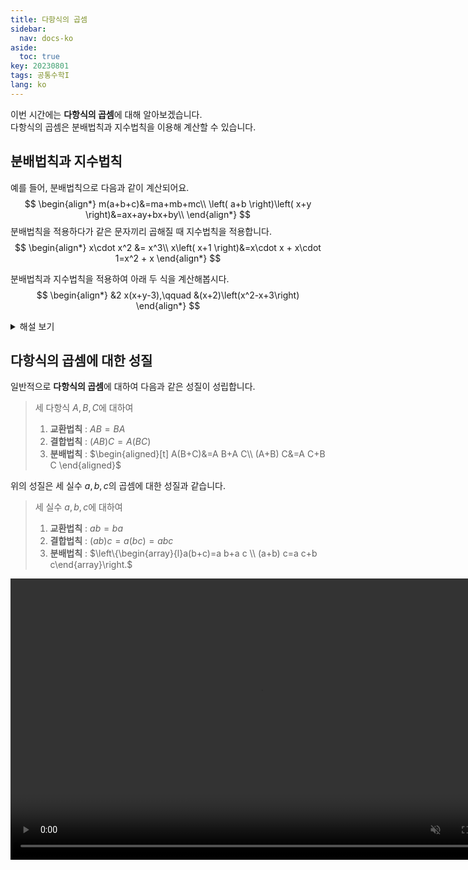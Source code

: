 ```yaml
---
title: 다항식의 곱셈
sidebar:
  nav: docs-ko
aside:
  toc: true
key: 20230801
tags: 공통수학I
lang: ko
---
```

이번 시간에는 **다항식의 곱셈**에 대해 알아보겠습니다.   
다항식의 곱셈은 분배법칙과 지수법칙을 이용해 계산할 수 있습니다.

## 분배법칙과 지수법칙

예를 들어, 분배법칙으로 다음과 같이 계산되어요.
$$
\begin{align*}
m(a+b+c)&=ma+mb+mc\\
\left( a+b \right)\left( x+y \right)&=ax+ay+bx+by\\
\end{align*}
$$
분배법칙을 적용하다가 같은 문자끼리 곱해질 때
지수법칙을 적용합니다.
$$
\begin{align*}
x\cdot x^2 &= x^3\\
x\left( x+1 \right)&=x\cdot x + x\cdot 1=x^2 + x
\end{align*}
$$

분배법칙과 지수법칙을 적용하여 아래 두 식을 계산해봅시다.
$$
\begin{align*}
&2 x(x+y-3),\qquad &(x+2)\left(x^2-x+3\right)
\end{align*}
$$

<details><summary>해설 보기</summary>

$$
\begin{align*} 2 x(x+y-3) & =2 x \cdot x+2 x \cdot y+2 x \cdot(-3) \\ & =2 x^2+2 x y-6 x \\ (x+2)\left(x^2-x+3\right) & =x \cdot x^2-x \cdot x+x \cdot 3+2 \cdot x^2-2 \cdot x+2 \cdot 3 \\ & =x^3-x^2+2 x^2+3 x-2 x+6 \\ & =x^3+x^2+x+6\end{align*}
$$
시뮬레이션으로도 식 전개 과정을 확인할 수 있어요!

<video width="800" height="450" controls src="media/H11_0105_Scene2.mp4">


</details>

## 다항식의 곱셈에 대한 성질

일반적으로 **다항식의 곱셈**에 대하여
다음과 같은 성질이 성립합니다.

>세 다항식 $A, B, C$에 대하여
>
>1. **교환법칙** : $A B=B A$
>2. **결합법칙** : $(A B) C=A(B C)$
>3. **분배법칙** : $\begin{aligned}[t]
A(B+C)&=A B+A C\\
(A+B) C&=A C+B C
\end{aligned}$

위의 성질은 세 실수 $a, b, c$의 곱셈에 대한 성질과 같습니다.

> 세 실수 $a, b, c$에 대하여
> 
> 1. **교환법칙** : $a b=b a$
> 2. **결합법칙** : $(a b) c=a(b c)=a b c$
> 3. **분배법칙** : $\left\{\begin{array}{l}a(b+c)=a b+a c \\ (a+b) c=a c+b c\end{array}\right.$


<video width="800" height="450" controls src="media/H11_0105_Scene3.mp4" autoplay muted></video>
